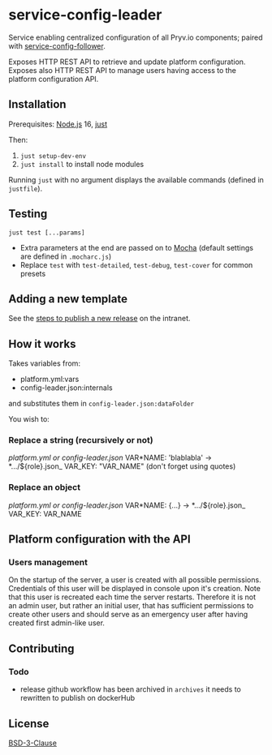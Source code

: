 # service-config-leader

Service enabling centralized configuration of all Pryv.io components; paired with [service-config-follower](https://github.com/pryv/service-config-follower).

Exposes HTTP REST API to retrieve and update platform configuration.
Exposes also HTTP REST API to manage users having access to the platform configuration API.

## Installation

Prerequisites: [Node.js](https://nodejs.org/en/download/) 16, [just](https://github.com/casey/just#installation)

Then:
1. `just setup-dev-env`
2. `just install` to install node modules

Running `just` with no argument displays the available commands (defined in `justfile`).


## Testing

```
just test [...params]
```
- Extra parameters at the end are passed on to [Mocha](https://mochajs.org/) (default settings are defined in `.mocharc.js`)
- Replace `test` with `test-detailed`, `test-debug`, `test-cover` for common presets


## Adding a new template

See the [steps to publish a new release](https://github.com/pryv/intranet/blob/master/Engineering/Codebase/Publishing%20a%20new%20release.md#in-config-leader) on the intranet.


## How it works

Takes variables from:

- platform.yml:vars
- config-leader.json:internals

and substitutes them in `config-leader.json:dataFolder`

You wish to:

### Replace a string (recursively or not)

_platform.yml or config-leader.json_
VAR*NAME: 'blablabla'
->
*.../\${role}.json\_
VAR_KEY: "VAR_NAME" (don't forget using quotes)

### Replace an object

_platform.yml or config-leader.json_
VAR*NAME: {...}
->
*.../\${role}.json\_
VAR_KEY: VAR_NAME


## Platform configuration with the API

### Users management

On the startup of the server, a user is created with all possible permissions.
Credentials of this user will be displayed in console upon it's creation.
Note that this user is recreated each time the server restarts.
Therefore it is not an admin user, but rather an initial user, that has sufficient permissions to create other users and should serve as an emergency user after having created first admin-like user.

## Contributing

### Todo 
- release github workflow has been archived in `archives` it needs to rewritten to publish on dockerHub

## License

[BSD-3-Clause](LICENSE)

